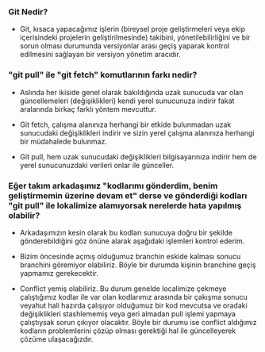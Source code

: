 ### Git Nedir?
- Git, kısaca yapacağımız işlerin (bireysel proje geliştirmeleri veya ekip içerisindeki projelerin geliştirilmesinde) takibini, yönetilebilirliğini ve bir sorun olması durumunda versiyonlar arası geçiş yaparak kontrol edilmesini sağlayan bir versiyon yönetim aracıdır.

### "git pull" ile "git fetch" komutlarının farkı nedir?
- Aslında her ikiside genel olarak bakıldığında uzak sunucuda var olan güncellemeleri (değişiklikleri) kendi yerel sunucunuza indirir fakat aralarında birkaç farklı yöntem mevcuttur.

- Git fetch, çalışma alanınıza herhangi bir etkide bulunmadan uzak sunucudaki değişiklikleri indirir ve sizin yerel çalışma alanınıza herhangi bir müdahalede bulunmaz.

- Git pull, hem uzak sunucudaki değişiklikleri bilgisayarınıza indirir hem de yerel sunucunuzdaki verileri onlar ile günceller.

### Eğer takım arkadaşımız "kodlarımı gönderdim, benim geliştirmemin üzerine devam et" derse ve gönderdiği kodları "git pull" ile lokalimize alamıyorsak nerelerde hata yapılmış olabilir?

- Arkadaşımızın kesin olarak bu kodları sunucuya doğru bir şekilde gönderebildiğini göz önüne alarak aşağıdaki işlemleri kontrol ederim.

- Bizim öncesinde açmış olduğumuz branchin eskide kalması sonucu branchini göremiyor olabiliriz. Böyle bir durumda kişinin branchine geçiş yapmamız gerekecektir.

- Conflict yemiş olabiliriz. Bu durum genelde localimize çekmeye çalıştığımız kodlar ile var olan kodlarımız arasında bir çakışma sonucu veyahut hali hazırda çalışıyor olduğumuz bir kod mevcutsa ve oradaki değişiklikleri stashlememiş veya geri almadan pull işlemi yapmaya çalıştıysak sorun çıkıyor olacaktır. Böyle bir durumu ise conflict aldığımız kodların problemlerini çözüp olması gerektiği hal ile güncelleyerek çözüme ulaşacağızdır.

